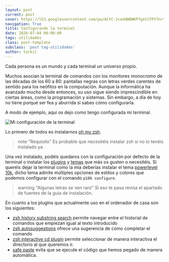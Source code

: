 ```yaml
---
layout: post
current: post
cover: https://lh3.googleusercontent.com/pw/ACtC-3ceddWBWKPfgetCFPY7nrtvXTFgLYYPokZ-01KwVIwhE5VYV7ho7pPgU24OUHJ8MktSNstFMF_ZaajrSNTpvk8KrfO9Ije2KcDXtOdACArTG60lGWFG4adEliaj3PKyIRbg7MDPMG_2F6hgcWFOGTwGvQ=w1400-h617-no?authuser=0
navigation: True
title: Configurando la terminal
date: 2020-07-04 00:00:00
tags: utilidades
class: post-template
subclass: 'post tag-utilidades'
author: tarkil
---
```

Cada persona es un mundo y cada terminal un universo propio.
<!--more-->
Muchos asocian la terminal de comandos con los monitores monocromo de las décadas de los 60 a 80: pantallas negras con letras verdes carentes de sentido para los neófitos en la computación. Aunque la informática ha avanzado mucho desde entonces, su uso sigue siendo imprescindible en ciertas áreas, como la programación y sistemas. Sin embargo, a día de hoy  no tiene porqué ser fea y aburrida si sabes cómo configurarla.

A modo de ejemplo, aquí os dejo como tengo configurada mi terminal. 

![Mi configuración de la terminal](https://lh3.googleusercontent.com/pw/ACtC-3cdZxDNG39INN6ibLKxHwXEBa5Kz0-O-hmmA-elKIbqYMIHN6Z580yWllQhjUgvQDWYp2_2W1tMXM0eyeDCZXpbi---VAccHDdvQTzCwlpkbaXElrngaZo3OSaLl2jtlPoP3EpQRa7KWaBdaO-k0G2Ehg=w1360-h508-no?authuser=0 "Mi terminal")

Lo primero de todos es instalarnos [oh my zsh](https://ohmyz.sh/#install).

> note "Requisito"
> Es probable que necesitéis instalar zsh si no lo tenéis instalado ya.

Una vez instalado, podéis quedaros con la configuración por defecto de la terminal o instalar los [plugins](https://github.com/ohmyzsh/ohmyzsh/wiki/Plugins) y [temas](https://github.com/ohmyzsh/ohmyzsh/wiki/Themes) que más os gusten o necesitéis. Si queréis dejar la terminal como la mía deberías instalar el tema [powerlevel 10k](https://github.com/romkatv/powerlevel10k), dicho tema admite múltiples opciones de estilos y colores que podemos configurar con el comando `p10k configure`.

> warning "Algunas letras se ven raro"
> Si eso te pasa revisa el apartado de fuentes de la guía de instalación.

En cuanto a los plugins que actualmente uso en el ordenador de casa son los siguientes:

* [zsh history substring search](https://github.com/ohmyzsh/ohmyzsh/tree/master/plugins/history-substring-search) permite navegar entre el historial de comandos que empiezan igual al texto introducido
* [zsh autosuggestions](https://github.com/zsh-users/zsh-autosuggestions/) ofrece una sugerencia de cómo completar el comando
* [zsh interactive cd plugin](https://github.com/ohmyzsh/ohmyzsh/blob/master/plugins/zsh-interactive-cd/) permite seleccionar de manera interactiva el directorio al que queremos ir.
* [safe paste](https://github.com/ohmyzsh/ohmyzsh/tree/master/plugins/safe-paste) evita que se ejecute el código que hemos pegado de manera automática.

